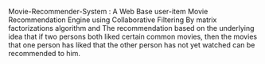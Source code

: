 Movie-Recommender-System : 
A Web Base user-item Movie Recommendation Engine using Collaborative Filtering By matrix factorizations algorithm and The recommendation based 
on the underlying idea that if two persons both liked certain common movies, then the movies that one person has liked that the other person
has not yet watched can be recommended to him.
